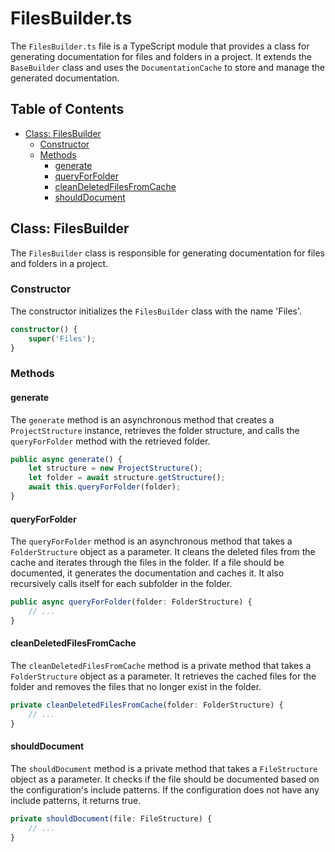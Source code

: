 # FilesBuilder.ts

The `FilesBuilder.ts` file is a TypeScript module that provides a class for generating documentation for files and folders in a project. It extends the `BaseBuilder` class and uses the `DocumentationCache` to store and manage the generated documentation.

## Table of Contents

- [Class: FilesBuilder](#class-filesbuilder)
  - [Constructor](#constructor)
  - [Methods](#methods)
    - [generate](#generate)
    - [queryForFolder](#queryforfolder)
    - [cleanDeletedFilesFromCache](#cleandeletedfilesfromcache)
    - [shouldDocument](#shoulddocument)

## Class: FilesBuilder

The `FilesBuilder` class is responsible for generating documentation for files and folders in a project.

### Constructor

The constructor initializes the `FilesBuilder` class with the name 'Files'.

```typescript
constructor() {
    super('Files');
}
```

### Methods

#### generate

The `generate` method is an asynchronous method that creates a `ProjectStructure` instance, retrieves the folder structure, and calls the `queryForFolder` method with the retrieved folder.

```typescript
public async generate() {
    let structure = new ProjectStructure();
    let folder = await structure.getStructure();
    await this.queryForFolder(folder);
}
```

#### queryForFolder

The `queryForFolder` method is an asynchronous method that takes a `FolderStructure` object as a parameter. It cleans the deleted files from the cache and iterates through the files in the folder. If a file should be documented, it generates the documentation and caches it. It also recursively calls itself for each subfolder in the folder.

```typescript
public async queryForFolder(folder: FolderStructure) {
    // ...
}
```

#### cleanDeletedFilesFromCache

The `cleanDeletedFilesFromCache` method is a private method that takes a `FolderStructure` object as a parameter. It retrieves the cached files for the folder and removes the files that no longer exist in the folder.

```typescript
private cleanDeletedFilesFromCache(folder: FolderStructure) {
    // ...
}
```

#### shouldDocument

The `shouldDocument` method is a private method that takes a `FileStructure` object as a parameter. It checks if the file should be documented based on the configuration's include patterns. If the configuration does not have any include patterns, it returns true.

```typescript
private shouldDocument(file: FileStructure) {
    // ...
}
```
